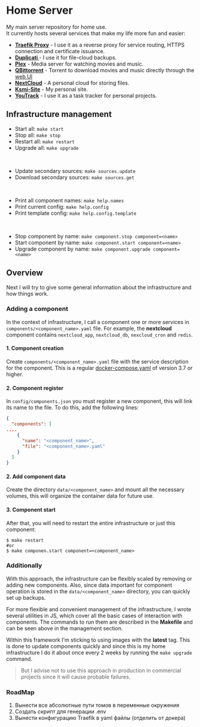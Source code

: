 # Home Server
My main server repository for home use.<br>
It currently hosts several services that make my life more fun and easier:

- **[Traefik Proxy](https://registry.hub.docker.com/_/traefik "Traefik proxy")** - I use it as a reverse proxy for service routing, HTTPS connection and certificate issuance.
- **[Duplicati ](https://hub.docker.com/r/linuxserver/duplicati "Duplicati")** - I use it for file-cloud backups.
- **[Plex](https://registry.hub.docker.com/r/linuxserver/plex "Plex")** - Media server for watching movies and music.
- **[QBittorrent](https://hub.docker.com/r/linuxserver/qbittorrent "QBittorrent")** - Torrent to download movies and music directly through the [web UI](https://github.com/ntoporcov/iQbit "web UI")
- **[NextCloud](https://registry.hub.docker.com/_/nextcloud "NextCloud")** - A personal cloud for storing files.
- **[Ksmi-Site](http://ksmi.me "Ksmi-Site")** - My personal site.
- **[YouTrack](https://registry.hub.docker.com/r/jetbrains/youtrack "YouTrack")** - I use it as a task tracker for personal projects.

## Infrastructure management

- Start all: `make start`
- Stop all: `make stop`
- Restart all: `make restart`
- Upgrade all: `make upgrade`

<br>

- Update secondary sources: `make sources.update`
- Download secondary sources: `make sources.get`

<br>

- Print all component names: `make help.names`
- Print current config: `make help.config`
- Print template config: `make help.config.template`

<br>

- Stop component by name: `make component.stop component=<name>`
- Start component by name: `make component.start component=<name>`
- Upgrade component by name: `make component.upgrade component=<name>`

## Overview
Next I will try to give some general information about the infrastructure and how things work.

### Adding a component
In the context of infrastructure, I call a component one or more services in `components/<component_name>.yaml` file. For example, the **nextcloud** component contains `nextcloud_app`, `nextcloud_db`, `nexcloud_cron` and `redis`.

#### 1. Component creation
Create `components/<component_name>.yaml` file with the service description for the component. This is a regular [docker-compose.yaml](https://docs.docker.com/compose/ "docker-compose.yaml") of version 3.7 or higher.

#### 2. Component  register
In `сonfig/components.json` you must register a new component, this will link its name to the file. To do this, add the following lines:
```json
{
  "components": [
....
    {
      "name": "<component_name>",
      "file": "<component_name>.yaml"
    }
  ]
}
```

#### 2. Add component data
Create the directory `data/<component_name>` and mount all the necessary volumes, this will organize the container data for future use.

#### 3. Component  start
After that, you will need to restart the entire infrastructure or just this component:
```shell
$ make restart 
#or 
$ make componen.start component=<component_name> 
```

### Additionally
With this approach, the infrastructure can be flexibly scaled by removing or adding new components. Also, since data important for component operation is stored in the `data/<component_name>` directory, you can quickly set up backups.

For more flexible and convenient management of the infrastructure, I wrote several utilities in JS, which cover all the basic cases of interaction with components. The commands to run them are described in the **Makefile** and can be seen above in the management section.

Within this framework I'm sticking to using images with the **latest** tag. This is done to update components quickly and since this is my home infrastructure I do it about once every 2 weeks by running the `make upgrade` command.

> But I advise not to use this approach in production in commercial projects since it will cause probable failures.

### RoadMap
1.  Вынести все абсолютные пути томов в переменные окружения
2. Создать скрипт для генерации .env
3. Вынести конфигурацию Traefik в yaml файлы (отделить от докера)


